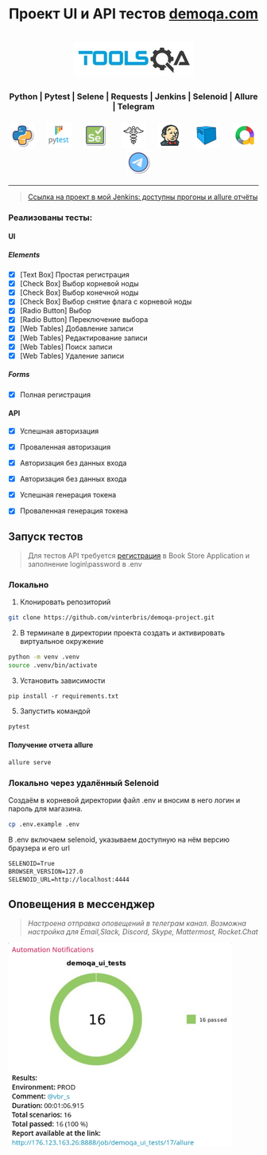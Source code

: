 <h1 align="center">Проект UI и API тестов <a href="demoqa.com">demoqa.com</a></h1>
<h1 align="center"><a href="respublica.ru"> <img src="resources/images/Toolsqa.jpg" width="" height="70"> </a>
</h1>


<h3 align="center">Python | Pytest | Selene | Requests | Jenkins | Selenoid | Allure | Telegram</h3>
<h3 align="center">
<img height="50" src="resources/images/Python.png"/>      &nbsp;&nbsp;&nbsp;&nbsp;
<img height="50" src="resources/images/Pytest.svg"/>      &nbsp;&nbsp;&nbsp;&nbsp;
<img height="50" src="resources/images/Selene.png"/>      &nbsp;&nbsp;&nbsp;&nbsp;&nbsp;
<img height="50" src="resources/images/requests.png"/>      &nbsp;&nbsp;&nbsp;&nbsp;
<img height="50" src="resources/images/jenkins.png"/>     &nbsp;&nbsp;&nbsp;&nbsp;
<img height="50" src="resources/images/Selenoid.svg"/>    &nbsp;&nbsp;&nbsp;&nbsp;&nbsp;
<img height="50" src="resources/images/allure.png"/>      &nbsp;&nbsp;&nbsp;&nbsp;
<img height="50" src="resources/images/telegram.png"/>
</h3>

---
> <a target="_blank" href="http://176.123.163.26:8888/job/demoqa_ui_tests/">Ссылка на проект в мой Jenkins: доступны прогоны и allure отчёты</a>

### Реализованы тесты:
#### UI
##### Elements
- [x] [Text Box] Простая регистрация 
- [x] [Check Box] Выбор корневой ноды
- [x] [Check Box] Выбор конечной ноды
- [x] [Check Box] Выбор снятие флага с корневой ноды
- [x] [Radio Button] Выбор 
- [x] [Radio Button] Переключение выбора
- [x] [Web Tables] Добавление записи
- [x] [Web Tables] Редактирование записи
- [x] [Web Tables] Поиск записи
- [x] [Web Tables] Удаление записи
##### Forms
- [x] Полная регистрация 

#### API
- [x] Успешная авторизация
- [x] Проваленная авторизация
- [x] Авторизация без данных входа
- [x] Авторизация без данных входа
- [x] Успешная генерация токена
- [x] Проваленная генерация токена





## Запуск тестов

> Для тестов API требуется <a href="https://demoqa.com/register">регистрация</a> в Book Store Application и заполнение login\password в .env 

### Локально

1. Клонировать репозиторий 
```bash
git clone https://github.com/vinterbris/demoqa-project.git
```
2. В терминале в директории проекта создать и активировать виртуальное окружение
```bash
python -m venv .venv 
source .venv/bin/activate 
```
3. Установить зависимости
```
pip install -r requirements.txt 
```

5. Запустить командой
```bash
pytest
```

#### Получение отчета allure
```bash
allure serve
```

### Локально через удалённый Selenoid
Создаём в корневой директории файл .env и вносим в него логин и пароль для магазина. 

```bash
cp .env.example .env
```

В .env включаем selenoid, указываем доступную на нём версию браузера и его url

```
SELENOID=True
BROWSER_VERSION=127.0
SELENOID_URL=http://localhost:4444
```

## Оповещения в мессенджер

> _Настроена отправка оповещений в телеграм канал. Возможна настройка для Email,Slack, Discord, Skype, Mattermost, Rocket.Chat_

<img src="resources/images/screenshot_telegram.png" width="450" height="">